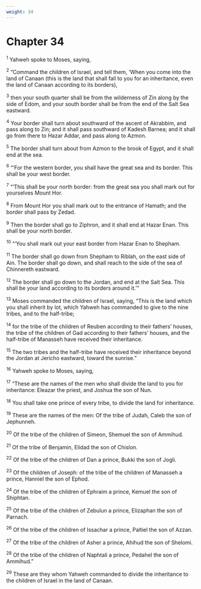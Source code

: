 ```yaml
---
weight: 34
---
```


# Chapter 34

<sup>1</sup> Yahweh spoke to Moses, saying, 

<sup>2</sup> “Command the children of Israel, and tell them, ‘When you come into the land of Canaan (this is the land that shall fall to you for an inheritance, even the land of Canaan according to its borders), 

<sup>3</sup> then your south quarter shall be from the wilderness of Zin along by the side of Edom, and your south border shall be from the end of the Salt Sea eastward. 

<sup>4</sup> Your border shall turn about southward of the ascent of Akrabbim, and pass along to Zin; and it shall pass southward of Kadesh Barnea; and it shall go from there to Hazar Addar, and pass along to Azmon. 

<sup>5</sup> The border shall turn about from Azmon to the brook of Egypt, and it shall end at the sea. 

<sup>6</sup> “‘For the western border, you shall have the great sea and its border. This shall be your west border. 

<sup>7</sup> “‘This shall be your north border: from the great sea you shall mark out for yourselves Mount Hor. 

<sup>8</sup> From Mount Hor you shall mark out to the entrance of Hamath; and the border shall pass by Zedad. 

<sup>9</sup> Then the border shall go to Ziphron, and it shall end at Hazar Enan. This shall be your north border. 

<sup>10</sup> “‘You shall mark out your east border from Hazar Enan to Shepham. 

<sup>11</sup> The border shall go down from Shepham to Riblah, on the east side of Ain. The border shall go down, and shall reach to the side of the sea of Chinnereth eastward. 

<sup>12</sup> The border shall go down to the Jordan, and end at the Salt Sea. This shall be your land according to its borders around it.’” 

<sup>13</sup> Moses commanded the children of Israel, saying, “This is the land which you shall inherit by lot, which Yahweh has commanded to give to the nine tribes, and to the half-tribe; 

<sup>14</sup> for the tribe of the children of Reuben according to their fathers’ houses, the tribe of the children of Gad according to their fathers’ houses, and the half-tribe of Manasseh have received their inheritance. 

<sup>15</sup> The two tribes and the half-tribe have received their inheritance beyond the Jordan at Jericho eastward, toward the sunrise.” 

<sup>16</sup> Yahweh spoke to Moses, saying, 

<sup>17</sup> “These are the names of the men who shall divide the land to you for inheritance: Eleazar the priest, and Joshua the son of Nun. 

<sup>18</sup> You shall take one prince of every tribe, to divide the land for inheritance. 

<sup>19</sup> These are the names of the men: Of the tribe of Judah, Caleb the son of Jephunneh. 

<sup>20</sup> Of the tribe of the children of Simeon, Shemuel the son of Ammihud. 

<sup>21</sup> Of the tribe of Benjamin, Elidad the son of Chislon. 

<sup>22</sup> Of the tribe of the children of Dan a prince, Bukki the son of Jogli. 

<sup>23</sup> Of the children of Joseph: of the tribe of the children of Manasseh a prince, Hanniel the son of Ephod. 

<sup>24</sup> Of the tribe of the children of Ephraim a prince, Kemuel the son of Shiphtan. 

<sup>25</sup> Of the tribe of the children of Zebulun a prince, Elizaphan the son of Parnach. 

<sup>26</sup> Of the tribe of the children of Issachar a prince, Paltiel the son of Azzan. 

<sup>27</sup> Of the tribe of the children of Asher a prince, Ahihud the son of Shelomi. 

<sup>28</sup> Of the tribe of the children of Naphtali a prince, Pedahel the son of Ammihud.” 

<sup>29</sup> These are they whom Yahweh commanded to divide the inheritance to the children of Israel in the land of Canaan. 


